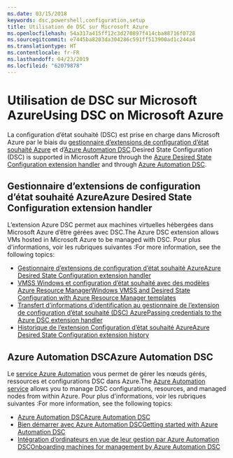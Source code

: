 ```yaml
---
ms.date: 03/15/2018
keywords: dsc,powershell,configuration,setup
title: Utilisation de DSC sur Microsoft Azure
ms.openlocfilehash: 54a317a415ff12c3d270897f414cba88716f0728
ms.sourcegitcommit: e7445ba8203da304286c591ff513900ad1c244a4
ms.translationtype: HT
ms.contentlocale: fr-FR
ms.lasthandoff: 04/23/2019
ms.locfileid: "62079878"
---
```

# <a name="using-dsc-on-microsoft-azure"></a><span data-ttu-id="52a36-103">Utilisation de DSC sur Microsoft Azure</span><span class="sxs-lookup"><span data-stu-id="52a36-103">Using DSC on Microsoft Azure</span></span>

<span data-ttu-id="52a36-104">La configuration d’état souhaité (DSC) est prise en charge dans Microsoft Azure par le biais du [gestionnaire d’extensions de configuration d’état souhaité Azure](/azure/virtual-machines/extensions/dsc-overview) et d’[Azure Automation DSC](/azure/automation/automation-dsc-overview).</span><span class="sxs-lookup"><span data-stu-id="52a36-104">Desired State Configuration (DSC) is supported in Microsoft Azure through the [Azure Desired State Configuration extension handler](/azure/virtual-machines/extensions/dsc-overview) and through [Azure Automation DSC](/azure/automation/automation-dsc-overview).</span></span>

## <a name="azure-desired-state-configuration-extension-handler"></a><span data-ttu-id="52a36-105">Gestionnaire d’extensions de configuration d’état souhaité Azure</span><span class="sxs-lookup"><span data-stu-id="52a36-105">Azure Desired State Configuration extension handler</span></span>

<span data-ttu-id="52a36-106">L’extension Azure DSC permet aux machines virtuelles hébergées dans Microsoft Azure d’être gérées avec DSC.</span><span class="sxs-lookup"><span data-stu-id="52a36-106">The Azure DSC extension allows VMs hosted in Microsoft Azure to be managed with DSC.</span></span>
<span data-ttu-id="52a36-107">Pour plus d'informations, voir les rubriques suivantes :</span><span class="sxs-lookup"><span data-stu-id="52a36-107">For more information, see the following topics:</span></span>

- [<span data-ttu-id="52a36-108">Gestionnaire d’extensions de configuration d’état souhaité Azure</span><span class="sxs-lookup"><span data-stu-id="52a36-108">Azure Desired State Configuration extension handler</span></span>](/azure/virtual-machines/extensions/dsc-overview)
- [<span data-ttu-id="52a36-109">VMSS Windows et configuration d’état souhaité avec des modèles Azure Resource Manager</span><span class="sxs-lookup"><span data-stu-id="52a36-109">Windows VMSS and Desired State Configuration with Azure Resource Manager templates</span></span>](/azure/virtual-machines/extensions/dsc-template)
- [<span data-ttu-id="52a36-110">Transfert d’informations d’identification au gestionnaire de l’extension de configuration d’état souhaité (DSC) Azure</span><span class="sxs-lookup"><span data-stu-id="52a36-110">Passing credentials to the Azure DSC extension handler</span></span>](/azure/virtual-machines/extensions/dsc-credentials)
- [<span data-ttu-id="52a36-111">Historique de l’extension Configuration d’état souhaité Azure</span><span class="sxs-lookup"><span data-stu-id="52a36-111">Azure Desired State Configuration extension history</span></span>](azureDscexthistory.md)

## <a name="azure-automation-dsc"></a><span data-ttu-id="52a36-112">Azure Automation DSC</span><span class="sxs-lookup"><span data-stu-id="52a36-112">Azure Automation DSC</span></span>

<span data-ttu-id="52a36-113">Le [service Azure Automation](https://azure.microsoft.com/en-us/services/automation/) vous permet de gérer les nœuds gérés, ressources et configurations DSC dans Azure.</span><span class="sxs-lookup"><span data-stu-id="52a36-113">The [Azure Automation service](https://azure.microsoft.com/en-us/services/automation/) allows you to manage DSC configurations, resources, and managed nodes from within Azure.</span></span> <span data-ttu-id="52a36-114">Pour plus d'informations, voir les rubriques suivantes :</span><span class="sxs-lookup"><span data-stu-id="52a36-114">For more information, see the following topics:</span></span>

- [<span data-ttu-id="52a36-115">Azure Automation DSC</span><span class="sxs-lookup"><span data-stu-id="52a36-115">Azure Automation DSC</span></span>](/azure/automation/automation-dsc-overview)
- [<span data-ttu-id="52a36-116">Bien démarrer avec Azure Automation DSC</span><span class="sxs-lookup"><span data-stu-id="52a36-116">Getting started with Azure Automation DSC</span></span>](/azure/automation/automation-dsc-getting-started)
- [<span data-ttu-id="52a36-117">Intégration d’ordinateurs en vue de leur gestion par Azure Automation DSC</span><span class="sxs-lookup"><span data-stu-id="52a36-117">Onboarding machines for management by Azure Automation DSC</span></span>](/azure/automation/automation-dsc-onboarding)